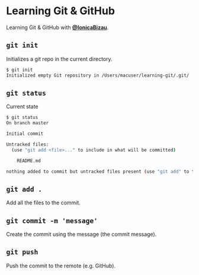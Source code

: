 # Learning Git & GitHub
Learning Git & GitHub with [**@IonicaBizau**](https://github.com/IonicaBizau).

## `git init`
Initializes a git repo in the current directory.

```sh
$ git init
Initialized empty Git repository in /Users/macuser/learning-git/.git/
```

## `git status`
Current state

```sh
$ git status
On branch master

Initial commit

Untracked files:
  (use "git add <file>..." to include in what will be committed)

	README.md

nothing added to commit but untracked files present (use "git add" to track)
```

## `git add .`
Add all the files to the commit.

## `git commit -m 'message'`
Create the commit using the message (the commit message).

## `git push`
Push the commit to the remote (e.g. GitHub).
